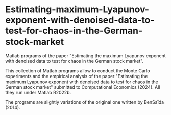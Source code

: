 # Estimating-maximum-Lyapunov-exponent-with-denoised-data-to-test-for-chaos-in-the-German-stock-market
Matlab programs of the paper "Estimating the maximum Lyapunov exponent with denoised data to test for chaos in the German stock market".

This collection of Matlab programs allow to conduct the Monte Carlo experiments and the empirical analysis of the paper "Estimating the maximum Lyapunov exponent with denoised data to test for chaos in the German stock market" submitted to Computational Economics (2024). All they run under Matlab R2022b.

The programs are slightly variations of the original one written by BenSaïda (2014). 
